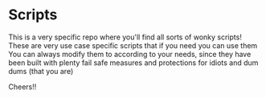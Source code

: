 # Scripts

This is a very specific repo where you'll find all sorts of wonky scripts! These are very use case specific scripts that if you need you can use them
You can always modify them to according to your needs, since they have been built with plenty fail safe measures and protections for idiots and dum dums (that you are)


Cheers!!
